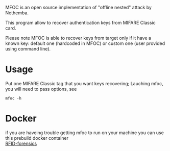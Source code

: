 MFOC is an open source implementation of "offline nested" attack by Nethemba.

This program allow to recover authentication keys from MIFARE Classic card.

Please note MFOC is able to recover keys from target only if it have a known key: default one (hardcoded in MFOC) or custom one (user provided using command line).

# Usage #
Put one MIFARE Classic tag that you want keys recovering;
Lauching mfoc, you will need to pass options, see
```
mfoc -h
```
# Docker #
if you are haveing trouble getting mfoc to run on your machine
you can use this prebuild docker container  
[RFID-forensics](https://hub.docker.com/r/note89/rfid-forensics/)
